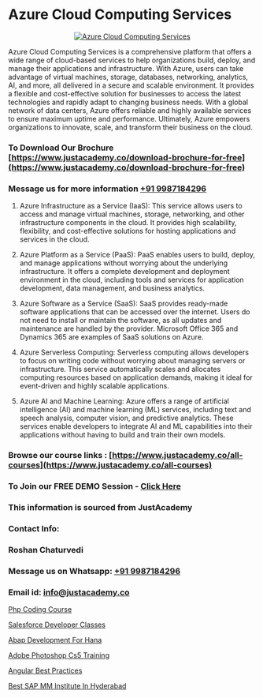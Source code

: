 # Azure Cloud Computing Services

<p align="center">
  <a href="https://justacademy.co/course-detail/microsoft-azure-training">
    <img src="https://justacademy.co/storage2/course_image/1708336833_course_image.png" alt="Azure Cloud Computing Services">
  </a>
</p>


Azure Cloud Computing Services is a comprehensive platform that offers a wide range of cloud-based services to help organizations build, deploy, and manage their applications and infrastructure. With Azure, users can take advantage of virtual machines, storage, databases, networking, analytics, AI, and more, all delivered in a secure and scalable environment. It provides a flexible and cost-effective solution for businesses to access the latest technologies and rapidly adapt to changing business needs. With a global network of data centers, Azure offers reliable and highly available services to ensure maximum uptime and performance. Ultimately, Azure empowers organizations to innovate, scale, and transform their business on the cloud. 
### To Download Our Brochure [https://www.justacademy.co/download-brochure-for-free](https://www.justacademy.co/download-brochure-for-free)
### Message us for more information [+91 9987184296](https://api.whatsapp.com/send?phone=919987184296)
1) Azure Infrastructure as a Service (IaaS):
This service allows users to access and manage virtual machines, storage, networking, and other infrastructure components in the cloud. It provides high scalability, flexibility, and cost-effective solutions for hosting applications and services in the cloud.

2) Azure Platform as a Service (PaaS):
PaaS enables users to build, deploy, and manage applications without worrying about the underlying infrastructure. It offers a complete development and deployment environment in the cloud, including tools and services for application development, data management, and business analytics.

3) Azure Software as a Service (SaaS):
SaaS provides ready-made software applications that can be accessed over the internet. Users do not need to install or maintain the software, as all updates and maintenance are handled by the provider. Microsoft Office 365 and Dynamics 365 are examples of SaaS solutions on Azure.

4) Azure Serverless Computing:
Serverless computing allows developers to focus on writing code without worrying about managing servers or infrastructure. This service automatically scales and allocates computing resources based on application demands, making it ideal for event-driven and highly scalable applications.

5) Azure AI and Machine Learning:
Azure offers a range of artificial intelligence (AI) and machine learning (ML) services, including text and speech analysis, computer vision, and predictive analytics. These services enable developers to integrate AI and ML capabilities into their applications without having to build and train their own models.

### Browse our course links : [https://www.justacademy.co/all-courses](https://www.justacademy.co/all-courses) 
### To Join our FREE DEMO Session - [Click Here](https://www.justacademy.co/register-for-course-demo)


### This information is sourced from JustAcademy
### Contact Info:
### Roshan Chaturvedi
### Message us on Whatsapp: [+91 9987184296](https://api.whatsapp.com/send?phone=919987184296)
### Email id: [info@justacademy.co](mailto:info@justacademy.co)
                
[Php Coding Course](https://www.linkedin.com/pulse/php-coding-course-justacademy-49z3c?trackingId=ccek%2FY9B8CNwGnHBr3J0Vg%3D%3D&lipi=urn%3Ali%3Apage%3Ad_flagship3_company_admin%3BWbxQ1A18RaaLg4c2WwaK8w%3D%3D)

[Salesforce Developer Classes](https://www.linkedin.com/pulse/salesforce-developer-classes-justacademy-portland-za46f?trackingId=ujS%2FCYmm8XVZarBVHMQyiA%3D%3D&lipi=urn%3Ali%3Apage%3Ad_flagship3_company_admin%3Bis%2Ftn4MqQ4e8qp62a5t3uQ%3D%3D)

[Abap Development For Hana](https://medium.com/@negishivu99/abap-development-for-hana-83f006c9ec7c)

[Adobe Photoshop Cs5 Training](https://medium.com/@shivamja27/adobe-photoshop-cs5-training-432b050c8a43)

[Angular Best Practices](https://justacademyin.github.io/justacademy/angular-best-practices)

[Best SAP MM Institute In Hyderabad](https://justacademyin.github.io/Articles/Best-SAP-MM-Institute-In-Hyderabad)

